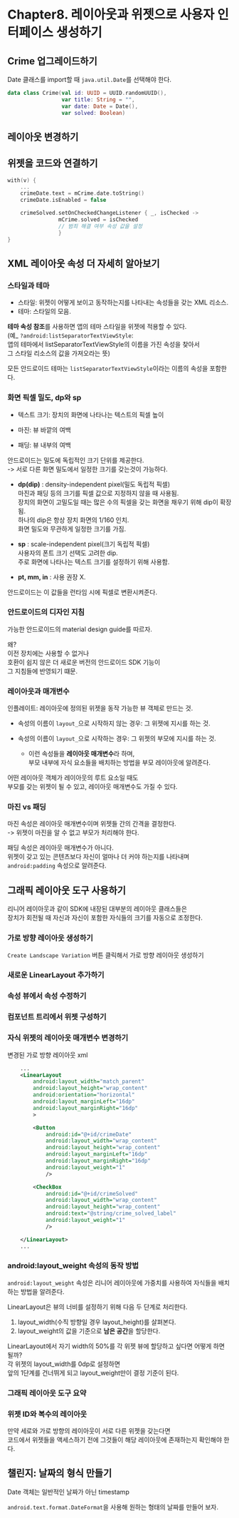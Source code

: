 # Chapter8. 레이아웃과 위젯으로 사용자 인터페이스 생성하기

## Crime 업그레이드하기

Date 클래스를 import할 때 `java.util.Date`를 선택해야 한다.

```kotlin
data class Crime(val id: UUID = UUID.randomUUID(), 
                 var title: String = "", 
                 var date: Date = Date(), 
                 var solved: Boolean)
```

## 레이아웃 변경하기

## 위젯을 코드와 연결하기

```kotlin
with(v) {
    ...
    crimeDate.text = mCrime.date.toString()
    crimeDate.isEnabled = false

    crimeSolved.setOnCheckedChangeListener { _, isChecked ->
                mCrime.solved = isChecked 
                // 범죄 해결 여부 속성 값을 설정
                }
}
```

## XML 레이아웃 속성 더 자세히 알아보기



### 스타일과 테마

- 스타일: 위젯이 어떻게 보이고 동작하는지를 나타내는 속성들을 갖는 XML 리소스.
- 테마: 스타일의 모음.

**테마 속성 참조**를 사용하면 앱의 테마 스타일을 위젯에 적용할 수 있다.  
(예_ `?android:listSeparatorTextViewStyle`:  
앱의 테마에서 listSeparatorTextViewStyle의 이름을 가진 속성을 찾아서  
그 스타일 리소스의 값을 가져오라는 뜻)  

모든 안드로이드 테마는 `listSeparatorTextViewStyle`이라는 이름의 속성을 포함한다.  


### 화면 픽셀 밀도, dp와 sp

- 텍스트 크기: 장치의 화면에 나타나는 텍스트의 픽셀 높이

- 마진: 뷰 바깥의 여백

- 패딩: 뷰 내부의 여백

안드로이드는 밀도에 독립적인 크기 단위를 제공한다.  
-> 서로 다른 화면 밀도에서 일정한 크기를 갖는것이 가능하다.

- **dp(dip)** : density-independent pixel(밀도 독립적 픽셀)  
마진과 패딩 등의 크기를 픽셀 값으로 지정하지 않을 때 사용됨.  
장치의 화면이 고밀도일 때는 많은 수의 픽셀을 갖는 화면을 채우기 위해 dip이 확장됨.  
하나의 dip은 항상 장치 화면의 1/160 인치.  
화면 밀도와 무관하게 일정한 크기를 가짐.

- **sp** : scale-independent pixel(크기 독립적 픽셀)  
사용자의 폰트 크기 선택도 고려한 dip.  
주로 화면에 나타나는 텍스트 크기를 설정하기 위해 사용함.

- **pt, mm, in** : 사용 권장 X. 

안드로이드는 이 값들을 런타임 시에 픽셀로 변환시켜준다.

### 안드로이드의 디자인 지침

가능한 안드로이드의 material design guide를 따르자.  

왜?  
이전 장치에는 사용할 수 없거나  
호환이 쉽지 않은 더 새로운 버전의 안드로이드 SDK 기능이  
그 지침들에 반영되기 떄문.

### 레이아웃과 매개변수

인플레이트: 레이아웃에 정의된 위젯을 동작 가능한 뷰 객체로 만드는 것.

- 속성의 이름이 `layout_`으로 시작하지 않는 경우: 그 위젯에 지시를 하는 것.

- 속성의 이름이 `layout_`으로 시작하는 경우: 그 위젯의 부모에 지시를 하는 것.  
    - 이런 속성들을 **레이아웃 매개변수**라 하며,  
    부모 내부에 자식 요소들을 배치하는 방법을 부모 레이아웃에 알려준다.


어떤 레이아웃 객체가 레이아웃의 루트 요소일 때도  
부모를 갖는 위젯이 될 수 있고, 레이아웃 매개변수도 가질 수 있다.


### 마진 vs 패딩

마진 속성은 레이아웃 매개변수이며 위젯들 간의 간격을 결정한다.  
-> 위젯이 마진을 알 수 없고 부모가 처리해야 한다.

패딩 속성은 레이아웃 매개변수가 아니다.  
위젯이 갖고 있는 콘텐츠보다 자신이 얼마나 더 커야 하는지를 나타내며  
`android:padding` 속성으로 알려준다.

## 그래픽 레이아웃 도구 사용하기

리니어 레이아웃과 같이 SDK에 내장된 대부분의 레이아웃 클래스들은  
장치가 회전될 때 자신과 자신이 포함한 자식들의 크기를 자동으로 조정한다.

### 가로 방향 레이아웃 생성하기

`Create Landscape Variation` 버튼 클릭해서 가로 방향 레이아웃 생성하기

### 새로운 LinearLayout 추가하기

### 속성 뷰에서 속성 수정하기

### 컴포넌트 트리에서 위젯 구성하기

### 자식 위젯의 레이아웃 매개변수 변경하기

변경된 가로 방향 레이아웃 xml
```xml
    ...
    <LinearLayout
        android:layout_width="match_parent"
        android:layout_height="wrap_content"
        android:orientation="horizontal"
        android:layout_marginLeft="16dp"
        android:layout_marginRight="16dp"
        >

        <Button
            android:id="@+id/crimeDate"
            android:layout_width="wrap_content"
            android:layout_height="wrap_content"
            android:layout_marginLeft="16dp"
            android:layout_marginRight="16dp" 
            android:layout_weight="1"
            />

        <CheckBox
            android:id="@+id/crimeSolved"
            android:layout_width="wrap_content"
            android:layout_height="wrap_content"
            android:text="@string/crime_solved_label"
            android:layout_weight="1"
            />

    </LinearLayout>
    ...
```

### android:layout_weight 속성의 동작 방법

`android:layout_weight` 속성은 리니어 레이아웃에 가중치를 사용하여 자식들을 배치하는 방법을 알려준다.

LinearLayout은 뷰의 너비를 설정하기 위해 다음 두 단계로 처리한다.  
1. layout_width(수직 방향일 경우 layout_height)를 살펴본다.
2. layout_weight의 값을 기준으로 **남은 공간**을 할당한다.


LinearLayout에서 자기 width의 50%를 각 위젯 뷰에 할당하고 싶다면 어떻게 하면 될까?  
각 위젯의 layout_width를 0dp로 설정하면  
앞의 1단계를 건너뛰게 되고 layout_weight만이 결정 기준이 된다.


### 그래픽 레이아웃 도구 요약

### 위젯 ID와 복수의 레이아웃

만약 세로와 가로 방향의 레이아웃이 서로 다른 위젯을 갖는다면  
코드에서 위젯들을 액세스하기 전에 그것들이 해당 레이아웃에 존재하는지 확인해야 한다.  

## 챌린지: 날짜의 형식 만들기

Date 객체는 일반적인 날짜가 아닌 timestamp

`android.text.format.DateFormat`을 사용해 원하는 형태의 날짜를 만들어 보자.



